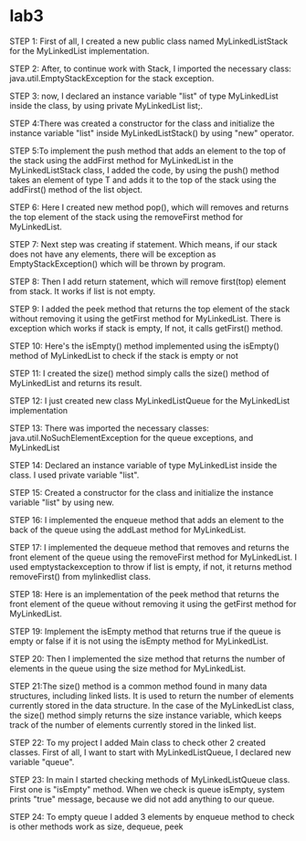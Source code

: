# lab3
STEP 1: First of all, I created a new public class named MyLinkedListStack for the MyLinkedList implementation. 

STEP 2: After, to continue work with Stack, I imported the necessary class: java.util.EmptyStackException for the stack exception.

STEP 3: now, I declared an instance variable "list" of type MyLinkedList inside the class, by using private MyLinkedList<T> list;.

STEP 4:There was created a constructor for the class and initialize the instance variable "list" inside MyLinkedListStack() by using "new" operator.
  
STEP 5:To implement the push method that adds an element to the top of the stack using the addFirst method for MyLinkedList in the MyLinkedListStack class, I added the code, by using the push() method takes an element of type T and adds it to the top of the stack using the addFirst() method of the list object.

STEP 6: Here I created new method pop(), which will removes and returns the top element of the stack using the removeFirst method for MyLinkedList.
  
STEP 7: Next step was creating if statement. Which means, if our stack does not have any elements, there will be exception as EmptyStackException() which will be thrown by program.

STEP 8: Then I add return statement, which will remove first(top) element from stack. It works if list is not empty.

STEP 9: I added the peek method that returns the top element of the stack without removing it using the getFirst method for MyLinkedList.
There is exception which works if stack is empty, If not, it calls getFirst() method.

STEP 10:  Here's the isEmpty() method implemented using the isEmpty() method of MyLinkedList to check if the stack is empty or not

STEP 11: I created the size() method simply calls the size() method of MyLinkedList and returns its result.

STEP 12: I just created new class MyLinkedListQueue<T> for the MyLinkedList implementation

STEP 13: There was imported the necessary classes: java.util.NoSuchElementException for the queue exceptions, and MyLinkedList

STEP 14: Declared an instance variable of type MyLinkedList inside the class. I used private variable "list".
  
STEP 15: Created a constructor for the class and initialize the instance variable "list" by using new.
  
STEP 16: I implemented the enqueue method that adds an element to the back of the queue using the addLast method for MyLinkedList.
  
STEP 17: I implemented the dequeue method that removes and returns the front element of the queue using the removeFirst method for MyLinkedList. I used emptystackexception to throw if list is empty, if not, it returns method removeFirst() from mylinkedlist class.  
  
STEP 18: Here is an implementation of the peek method that returns the front element of the queue without removing it using the getFirst method for MyLinkedList.  

STEP 19: Implement the isEmpty method that returns true if the queue is empty or false if it is not using the isEmpty method for MyLinkedList.
  
STEP 20: Then I implemented the size method that returns the number of elements in the queue using the size method for MyLinkedList.
  
STEP 21:The size() method is a common method found in many data structures, including linked lists. It is used to return the number of elements currently stored in the data structure.
In the case of the MyLinkedList class, the size() method simply returns the size instance variable, which keeps track of the number of elements currently stored in the linked list.

STEP 22: To my project I added Main class to check other 2 created classes. First of all, I want to start with MyLinkedListQueue, I declared new variable "queue".

STEP 23: In main I started checking methods of MyLinkedListQueue class. First one is "isEmpty" method. When we check is queue isEmpty, system prints "true" message, because we did not add anything to our queue.
  
STEP 24: To empty queue I added 3 elements by enqueue method to check is other methods work as size, dequeue, peek
